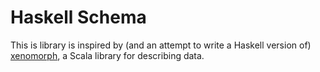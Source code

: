 # Haskell Schema

This is library is inspired by (and an attempt to write a Haskell version of) [xenomorph](https://github.com/nuttycom/xenomorph),
  a Scala library for describing data.